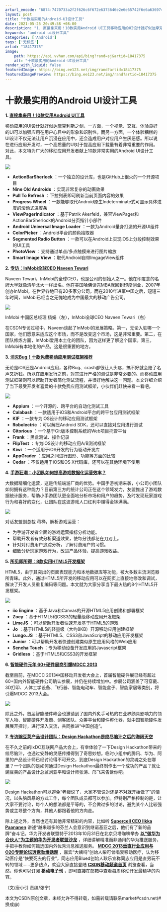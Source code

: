 ```yaml
---
arturl_encode: "6874:7470733a2f2f626c6f672e6373646e2e6e65742f6e6a636974:2f61727469636c652f64657461696c732f3138343137333735"
layout: post
title: "十款最实用的Android-UI设计工具"
date: 2021-05-25 20:49:58 +08:00
description: "1. 直接拿来用！10款实用Android UI工具移动应用的UI设计就好似达摩克利斯之剑，一方面，"
keywords: "android ui设计工具"
categories: ['Android']
tags: ['无标签']
artid: "18417375"
image:
    path: https://api.vvhan.com/api/bing?rand=sj&artid=18417375
    alt: "十款最实用的Android-UI设计工具"
render_with_liquid: false
featuredImage: https://bing.ee123.net/img/rand?artid=18417375
featuredImagePreview: https://bing.ee123.net/img/rand?artid=18417375
---
```


# 十款最实用的Android UI设计工具

**1.
[直接拿来用！10款实用Android UI工具](http://www.csdn.net/article/2013-10-22/2817256-10-ui-design-tools)**

移动应用的UI设计就好似达摩克利斯之剑，一方面，一个视觉、交互、体验良好的UI可以加强应用在用户心目中的形象和识别性。而另一方面，一个体验糟糕的UI设计不仅无法让用户沉浸在应用中，还会造成用户对应用产生厌恶感。所以说在进行应用开发时，一个高质量的UI对于提高应用下载量有着非常重要的作用。对此，本文特为广大的移动应用开发者献上10款非常实用的Android UI设计工具。

[![](http://cms.csdnimg.cn/article/201310/25/526a32d56d6ab_middle.jpg)](http://cms.csdnimg.cn/article/201310/25/526a32d56d6ab.jpg)

* **ActionBarSherlock**
  ：一个独立的设计库，也是GitHub上很火的一个开源项目
* **Nine Old Androids**
  ：实现非常复杂的动画效果
* **Pull To Refresh**
  ：下拉列表即可刷新当前页面内容的效果
* **Progress Wheel**
  ：一款能够取代Android原生Indeterminate式可显示具体进度的滚动式进度条
* **ViewPagerIndicator**
  ：基于Patrik Akerfeld，兼容ViewPager和ActionBarSherlock的Android分页指针小部件
* **Android Universal Image Loader**
  ：一款为Android量身打造的开源UI组件
* **ColorPicker**
  ：Android平台的颜色拾取器
* **Segmented Radio Button**
  ：一款可以在Android上实现iOS上分段控制效果的UI工具
* **PhotoView**
  ：支持通过单点/多点触摸来进行图片缩放
* **Smart Image View**
  ：取代Android自带ImgageView组件

**2.
[专访：InMobi全球CEO Naveen Tewari](http://www.csdn.net/article/2013-10-24/2817279-InMobi-CEO-Naveen-Tewari-interview)**

Naveen Tewari，InMobi的全球CEO，也是公司的创始人之一。他在印度念的名牌大学就像清华北大一样出名。他在美国哈佛读完MBA就回到印度创业，2007年创办InMobi，在世界各地已有20多家分公司，而在2010年进军中国之后，短短三年时间，InMobi已经当之无愧地成为中国最大的移动广告公司。

[![](http://cms.csdnimg.cn/article/201310/25/526a378d8035e_middle.jpg)](http://cms.csdnimg.cn/article/201310/25/526a378d8035e.jpg)

InMobi 中国区总经理 杨娟（左），InMobi全球CEO Naveen Tewari（右）

在CSDN专访过程中，Naveen谈起了InMobi的发展策略。第一，无论入驻哪一个国家，他们愿意来适应这个市场，而不是改变这个市场，这是非常重要。第二，在团队修炼方面，InMobi爱用本土化的团队，因为这样更了解这个国家。第三，InMobi有本地化的产品，这是很重要的地方。

**3.
[消灭Bug！十款免费移动应用测试框架推荐](http://www.csdn.net/article/2013-10-21/2817240-top-10-free-mobile-app-testing-frameworks)**

无论是iOS还是Android应用，各种Bug、crash都很让人头疼，搞不好就会赔了名声又折钱。所以在应用发行之前，对其进行严格的测试是非常必要的。而移动应用测试框架则可以帮助开发者简化测试流程，并很好地解决这一问题。本文详细介绍了当下最受开发者喜爱的十款免费应用测试框架，小伙伴们赶快来看一看吧。

[![](http://cms.csdnimg.cn/article/201310/25/526a411756f63_middle.jpg)](http://cms.csdnimg.cn/article/201310/25/526a411756f63.jpg)

* **Appium**
  ：一个开源的、跨平台的自动化测试工具
* **Calabash**
  ：一款适用于iOS和Android平台的跨平台应用测试框架
* **KIF**
  ：一款专为iOS设计的移动应用测试框架
* **Robolectric**
  ：可以解压Android SDK，还可以直接对应用进行测试
* **Gitorious**
  ：一个基于Git版本控制系统的Web项目托管平台
* **Frank**
  ：黑盒测试、操作记录
* **FlipTest**
  ：专为iOS设计的移动应用A/B测试框架
* **Kiwi**
  ：一个适用于iOS开发的行为驱动开发库
* **AppGrader**
  ：应用之间进行图形、功能等方面的比较
* **Cedar**
  ：不仅适用于iOS和OS X代码库，还可以在其他环境下使用

**4.
[手游狂潮：小团队如何提高游戏数据化运营效率？](http://www.csdn.net/article/2013-10-23/2817265-mobile-game-big-data)**

大数据精细化运营，这是传统端游厂商的优势。中国手游初潮来袭，小公司小团队如何拥有这种能力？目前第三方的统计公司正在这个领域发力，友盟推出了游戏数据统计服务，帮助小手游团队更全面地分析市场和用户的趋势，及时发现玩家游戏行为和喜好的变化，让团队在这波游戏人口红利中赚得金钵满满。

[![](http://cms.csdnimg.cn/article/201310/25/526a730a0b147_middle.jpg)](http://cms.csdnimg.cn/article/201310/25/526a730a0b147.jpg)

对话友盟副总裁 蒋桦，解析游戏运营：

* 为手游开发者全面的游戏运营指标分析功能。
* 帮助开发者有效分析渠道效果，使每分钱都花在刀刃上。
* 针对对付费用户追踪分析，了解付费用户的习惯。
* 细致分析玩家游戏行为，改进产品体验，提高游戏收益。

**5.
[所见即所得：8款实用HTML5开发框架](http://www.csdn.net/article/2013-10-21/2817243-8-useful-html5-frameworks)**

HTML5，由于其突出的页面表现能力和本地数据库等功能，被大多数主流浏览器所青睐。此外，通过HTML5所开发的移动应用可以在网页上直接地修改和调试，解决了开发人员重复编码等问题。本文就为大家分享当下最火热的8个HTML5开发框架。

[![](http://cms.csdnimg.cn/article/201310/25/526a6c0925986_middle.jpg)](http://cms.csdnimg.cn/article/201310/25/526a6c0925986.jpg)

* **iio Engine**
  ：基于Java和Canvas的开源HTML5应用创建和部署框架
* **Zoey**
  ：基于HTML5和CSS3的轻量级移动应用开发框架
* **LimeJS**
  ：可以帮助开发者快速开发基于HTML5的游戏
* **Jo**
  ：基于HTML5的轻量级（大约8KB）开源移动应用创建框架
* **Lungo.JS**
  ：基于HTML5、CSS3和JavaScript的移动应用开发框架
* **Junior**
  ：可以帮助开发者快速创建类似原生应用风格的Web应用
* **Sencha Touch**
  ：专为移动设备开发应用的Javascript框架
* **Gridless**
  ：基于HTML5和CSS3的开发框架

**6.
[智能硬件元年 60+硬件展商引爆MDCC 2013](http://www.csdn.net/article/2013-10-22/2817250-MDCC-hardware-exhibition)**

截至目前，在MDCC 2013中国移动开发者大会上，首届智能硬件展已经有超过60+国内外智能硬件公司确认参展，并仍在持续增加中。参展公司涵盖了可穿戴、3D打印、人体工学设备、飞行器、智能电动车、智能盒子、智能家居等类别，将引爆MDCC 2013大会。

[![](http://cms.csdnimg.cn/article/201310/25/526a70067db5f_middle.jpg)](http://cms.csdnimg.cn/article/201310/25/526a70067db5f.jpg)

除此之外，首届智能硬件峰会也邀请到了国内外炙手可热的在业界颇具影响力的领军人物、智能硬件开发商、创客团队、众筹平台和硬件孵化器，就中国智能硬件发展展开探讨，进行深入交流，共同推进“中国创造”。

**7.
[专访豌豆荚产品设计团队：Design Hackathon是绞尽脑汁之后的海阔天空](http://www.csdn.net/article/2013-10-23/2817270-Introduction-of-Design-Hackathon)**

在不久之前的IxDC互联网产品大会上，有幸体验了一下Design Hackathon带来的绞尽脑汁，也通过安静的灵感传播得到了奇思妙想。临时小组中的腾讯、华为、阿里的产品设计师已经讨论得不可开交，到底Design Hackathon的灵魂之处在哪里？一个团队的是如何通过Design Hackathon最终制作出一个成功的产品？就让豌豆荚的产品设计总监刘亚平和设计师张涛、邝飞来告诉你吧。

[![](http://cms.csdnimg.cn/article/201310/25/526a714aa0e83_middle.jpg)](http://cms.csdnimg.cn/article/201310/25/526a714aa0e83.jpg)

Design Hackathon可以避免“老板说了，大家不管说对还是不对就开始做了”的情况，以头脑风暴的方式工作，每个团队成员都可以参加。但特别严格控制的是，让大家不要讨论，每个人的想法都是平等的，不会做过多的讨论，避免某个人比较强势或主导整个方向，其他人都跟着他的方向走。

除上述之外，当然也还有其他非常精彩的内容，比如听
[**Supercell CEO Ilkka Paananen**](http://www.csdn.net/article/2013-10-21/2817245-interview-supercell-ceo-Ilkka-Paananen)
讲述“越来越多的芬兰人会意识到继诺基亚之后，他们有了新的品牌”奋斗记。华为开发者联盟特于2013年10月31日在北京贝塔咖啡举办
[**以“做华为合伙人”为主题的华为开发者联盟沙龙**](http://www.csdn.net/article/2013-10-24/2817278-huawei-push-salon)
，详细讲解精准而非通用的华为推送服务，手把手教你如何甄选国内外优秀消息推送服务。
[**MDCC 2013垂直行业应用与O2O专题论坛透露劲爆话题**](http://www.csdn.net/article/2013-10-25/2817288-MDCC-O2O-Application-gay)
，嘉宾“大姨吗”创始人柴可曾唱衰移动医疗，认为移动医疗是“快要死去的行业”，同志应用Blued创始人耿乐宣称同志应用是直男玩不转的领域……更多热点，欢迎大家直接登陆
[**CSDN移动频道首页**](http://mobile.csdn.net/)
浏览查看，当然，你也可以订阅
[**移动电子刊**](http://newsletter.csdn.net/show_book/show_book_list)
，即可直接在邮箱中查看每周移动开发最精华的内容。

（文/唐小引 责编/张宁）

本文为CSDN原创文章，未经允许不得转载，如需转载请联系market#csdn.net(#换成@)